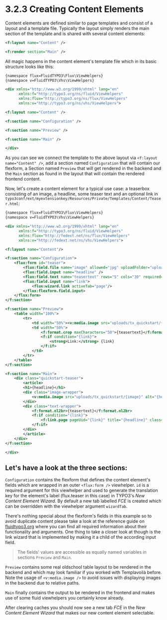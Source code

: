 3.2.3 Creating Content Elements
===============================

Content elements are defined similar to page templates and consist of a layout and a template file. Typically the layout simply renders the main section of the template and is shared with several content elements:

```xml
<f:layout name="Content" />

<f:render section="Main" />
```

All magic happens in the content element's template file which in its basic structure looks like this:

```xml
{namespace flux=FluidTYPO3\Flux\ViewHelpers}
{namespace v=FluidTYPO3\Vhs\ViewHelpers}

<div xmlns="http://www.w3.org/1999/xhtml" lang="en"
      xmlns:f="http://typo3.org/ns/fluid/ViewHelpers"
      xmlns:flux="http://typo3.org/ns/flux/ViewHelpers"
      xmlns:v="http://typo3.org/ns/vhs/ViewHelpers">

<f:layout name="Content" />

<f:section name="Configuration" />

<f:section name="Preview" />

<f:section name="Main" />

</div>
```

As you can see we connect the template to the above layout via ``<f:layout name="Content" />``, add a section named ``Configuration`` that will contain our flexform, a Section named ``Preview`` that will get rendered in the backend and the ``Main`` section as found in the layout that will contain the rendered frontend content.

Now, let's create a content element for a typical use case: a teaserbox consisting of an image, a headline, some teaser text and an optional link in ``typo3conf/ext/myextensionkey/Resources/Private/Templates/Content/Teaser.html``:

```xml
{namespace flux=FluidTYPO3\Flux\ViewHelpers}
{namespace v=FluidTYPO3\Vhs\ViewHelpers}

<div xmlns="http://www.w3.org/1999/xhtml" lang="en"
      xmlns:f="http://typo3.org/ns/fluid/ViewHelpers"
      xmlns:flux="http://fedext.net/ns/flux/ViewHelpers"
      xmlns:v="http://fedext.net/ns/vhs/ViewHelpers">

<f:layout name="Content"/>

<f:section name="Configuration">
    <flux:form id="teaser">
        <flux:field.file name="image" allowed="jpg" uploadFolder="uploads/tx_quickstart" minItems="1" maxItems="1" size="1" />
        <flux:field.input name="headline" />
        <flux:field.text name="teasertext" rows="5" cols="30" required="TRUE" />
        <flux:field.input name="link">
            <flux:wizard.link activeTab="page"/>
        </flux:flexform.field.input>
    </flux:form>
</f:section>

<f:section name="Preview">
	<table width="100%">
	    <tr>
	        <td width="50%"><v:media.image src="uploads/tx_quickstart/{image}" alt="{headline}" width="100" /></td>
	        <td width="50%">
	            <f:format.crop maxCharacters="50">{teasertext}</f:format.crop>
	            <f:if condition="{link}">
	                <strong>Link:</strong> {link}
	            </f:if>
	        </td>
	    </tr>
	</table>
</f:section>

<f:section name="Main">
	<div class="quickstart-teaser">
	    <article>
	    <h1>{headline}</h1>
	    <div class="image-wrapper">
	        <v:media.image src="uploads/tx_quickstart/{image}" alt="{headline}" width="200" />
	    </div>
	    <div class="text-wrapper">
	        <f:format.nl2br>{teasertext}</f:format.nl2br>
	        <f:if condition="{link}">
	            <f:link.page pageUid="{link}" title="{headline}" class="readmore">read more</f:link.page>
	        </f:if>
	    </div>
	    </article>
	</div>
</f:section>

</div>
```

## Let's have a look at the three sections:

``Configuration`` contains the flexform that defines the content element's fields which are wrapped in an outer ``<flux:form />`` viewhelper. ``id`` is a required argument for this viewhelper and used to generate the translation key for the element's label (flux.teaser in this case) in TYPO3's _New Content Element Wizard_. By default a new tab labelled _FCE_ is created which can be overridden with the viewhelper argument ``wizardTab``.

There's nothing special about the flexform's fields in this example so to avoid duplicate content please take a look at the reference guide on [fluidtypo3.org](http://fluidtypo3.org/viewhelpers/flux.html) where you can find all required information about their functionality and arguments. One thing to take a closer look at though is the link wizard that is implemented by making it a child of the according input field.

> The fields' values are accessible as equally named variables in sections ``Preview`` and ``Main``.

``Preview`` contains some real oldschool table layout to be rendered in the backend and which may look familiar if you worked with Templavoilà before. Note the usage of ``<v:media.image />`` to avoid issues with displaying images in the backend due to relative paths.

``Main`` finally contains the output to be rendered in the frontend and makes use of some fluid viewhelpers you certainly know already.

After clearing caches you should now see a new tab _FCE_ in the _New Content Element Wizard_ that makes our new content element selectable.
